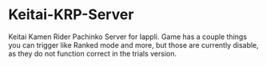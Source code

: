 # Keitai-KRP-Server
Keitai Kamen Rider Pachinko Server for Iappli. 
Game has a couple things you can trigger like Ranked mode and more, but those are currently disable, as they do not function correct in the trials version. 
